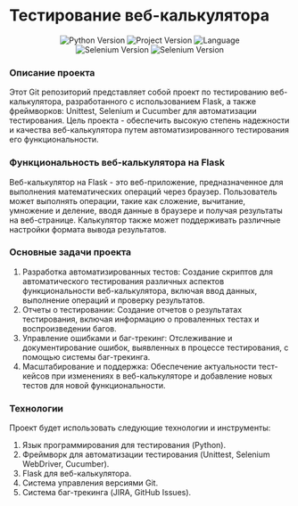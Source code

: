 # Тестирование веб-калькулятора

<p align="center">
   <img src="https://img.shields.io/badge/python-3.8-green" alt="Python Version">
   <img src="https://img.shields.io/badge/version-v1.0b-lightgrey" alt="Project Version">
   <img src="https://img.shields.io/badge/language-ru-blue" alt="Language">
  <br>
  <img src="https://img.shields.io/badge/selenium-4.17.2-green" alt="Selenium Version">
  <img src="https://img.shields.io/badge/flask-3.0.1-green" alt="Selenium Version">
</p>

### Описание проекта
Этот Git репозиторий представляет собой проект по тестированию веб-калькулятора, разработанного с использованием Flask, а также фреймворков: Unittest, Selenium и Cucumber для автоматизации тестирования. 
Цель проекта - обеспечить высокую степень надежности и качества веб-калькулятора путем автоматизированного тестирования его функциональности.

### Функциональность веб-калькулятора на Flask
Веб-калькулятор на Flask - это веб-приложение, предназначенное для выполнения математических операций через браузер. Пользователь может выполнять операции, такие как сложение, вычитание, умножение и деление, вводя данные в браузере и получая результаты на веб-странице. Калькулятор также может поддерживать различные настройки формата вывода результатов.

### Основные задачи проекта
1. Разработка автоматизированных тестов: Создание скриптов для автоматического тестирования различных аспектов функциональности веб-калькулятора, включая ввод данных, выполнение операций и проверку результатов.
2. Отчеты о тестировании: Создание отчетов о результатах тестирования, включая информацию о проваленных тестах и воспроизведении багов.
3. Управление ошибками и баг-трекинг: Отслеживание и документирование ошибок, выявленных в процессе тестирования, с помощью системы баг-трекинга.
4. Масштабирование и поддержка: Обеспечение актуальности тест-кейсов при изменениях в веб-калькуляторе и добавление новых тестов для новой функциональности.

### Технологии
Проект будет использовать следующие технологии и инструменты:

1. Язык программирования для тестирования (Python).
2. Фреймворк для автоматизации тестирования (Unittest, Selenium WebDriver, Cucumber).
3. Flask для веб-калькулятора.
4. Система управления версиями Git.
5. Система баг-трекинга (JIRA, GitHub Issues).
